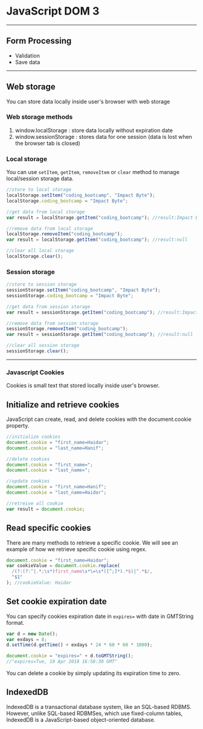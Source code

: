 # JavaScript DOM 3

---

## Form Processing

* Validation
* Save data

---

## Web storage

You can store data locally inside user's browser with web storage

### Web storage methods

1.  window.localStorage : store data locally without expiration date
1.  window.sessionStorage : stores data for one session (data is lost when the browser tab is closed)

### Local storage

You can use `setItem`, `getItem`, `removeItem` or `clear` method to manage local/session storage data.

```js
//store to local storage
localStorage.setItem("coding_bootcamp", "Impact Byte");
localStorage.coding_bootcamp = "Impact Byte";

//get data from local storage
var result = localStorage.getItem("coding_bootcamp"); //result:Impact Byte

//remove data from local storage
localStorage.removeItem("coding_bootcamp");
var result = localStorage.getItem("coding_bootcamp"); //result:null

//clear all local storage
localStorage.clear();
```

### Session storage

```js
//store to session storage
sessionStorage.setItem("coding_bootcamp", "Impact Byte");
sessionStorage.coding_bootcamp = "Impact Byte";

//get data from session storage
var result = sessionStorage.getItem("coding_bootcamp"); //result:Impact Byte

//remove data from session storage
sessionStorage.removeItem("coding_bootcamp");
var result = sessionStorage.getItem("coding_bootcamp"); //result:null

//clear all session storage
sessionStorage.clear();
```

---

### Javascript Cookies

Cookies is small text that stored locally inside user's browser.

## Initialize and retrieve cookies

JavaScript can create, read, and delete cookies with the document.cookie property.

```js
//initialize cookies
document.cookie = "first_name=Haidar";
document.cookie = "last_name=Hanif";

//delete cookies
document.cookie = "first_name=";
document.cookie = "last_name=";

//update cookies
document.cookie = "first_name=Hanif";
document.cookie = "last_name=Haidar";

//retreive all cookie
var result = document.cookie;
```

## Read specific cookies

There are many methods to retrieve a specific cookie. We will see an example of how we retrieve specific cookie using regex.

```js
document.cookie = "first_name=Haidar";
var cookieValue = document.cookie.replace(
  /(?:(?:^|.*;\s*)first_name\s*\=\s*([^;]*).*$)|^.*$/,
  "$1"
); //cookieValue: Haidar
```

## Set cookie expiration date

You can specify cookies expiration date in `expires=` with date in GMTString format.

```js
var d = new Date();
var exdays = 8;
d.setTime(d.getTime() + exdays * 24 * 60 * 60 * 1000);

document.cookie = "expires=" + d.toGMTString();
//"expires=Tue, 10 Apr 2018 16:58:30 GMT"
```

You can delete a cookie by simply updating its expiration time to zero.

## IndexedDB

IndexedDB is a transactional database system, like an SQL-based RDBMS. However, unlike SQL-based RDBMSes, which use fixed-column tables, IndexedDB is a JavaScript-based object-oriented database. 
